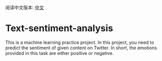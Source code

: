 阅读中文版本: [中文](README.zh.md)
# Text-sentiment-analysis
This is a machine learning practice project. In this project, you need to predict the sentiment of given content on Twitter. In short, the emotions provided in this task are either positive or negative.
